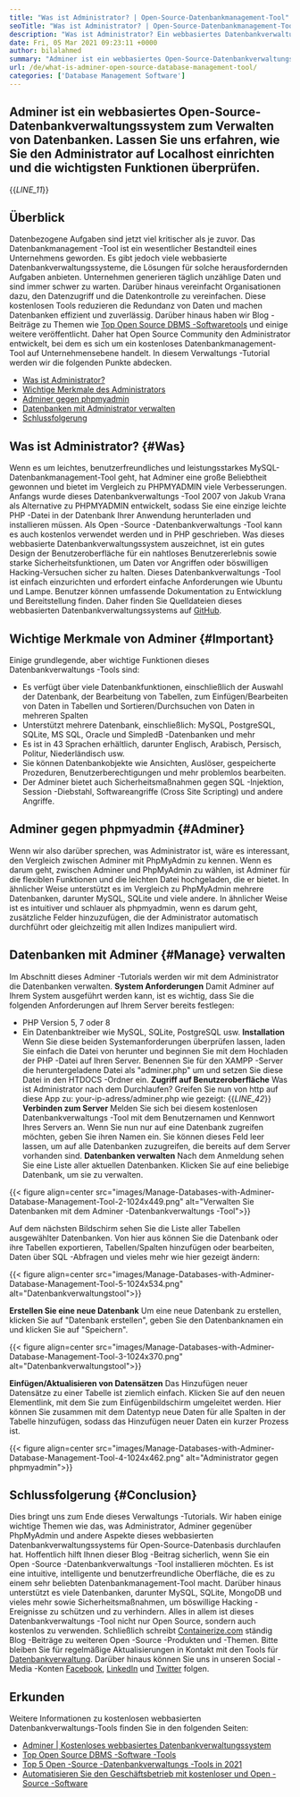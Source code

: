 ```yaml
---
title: "Was ist Administrator? | Open-Source-Datenbankmanagement-Tool" 
seoTitle: "Was ist Administrator? | Open-Source-Datenbankmanagement-Tool" 
description: "Was ist Administrator? Ein webbasiertes Datenbankverwaltungssystem mit einer Entwickler-freundlichen Schnittstelle. Lassen Sie uns diskutieren, wie Datenbanken mit einem Open-Source-Administrator verwaltet werden." 
date: Fri, 05 Mar 2021 09:23:11 +0000
author: bilalahmed
summary: "Adminer ist ein webbasiertes Open-Source-Datenbankverwaltungssystem zum Verwalten von Datenbanken. Lassen Sie uns erfahren, wie Sie den Administrator auf Localhost einrichten und die wichtigsten Funktionen überprüfen." 
url: /de/what-is-adminer-open-source-database-management-tool/
categories: ['Database Management Software']
---
```


## Adminer ist ein webbasiertes Open-Source-Datenbankverwaltungssystem zum Verwalten von Datenbanken. Lassen Sie uns erfahren, wie Sie den Administrator auf Localhost einrichten und die wichtigsten Funktionen überprüfen.
{{_LINE_11_}}

## Überblick
Datenbezogene Aufgaben sind jetzt viel kritischer als je zuvor. Das Datenbankmanagement -Tool ist ein wesentlicher Bestandteil eines Unternehmens geworden. Es gibt jedoch viele webbasierte Datenbankverwaltungssysteme, die Lösungen für solche herausfordernden Aufgaben anbieten. Unternehmen generieren täglich unzählige Daten und sind immer schwer zu warten. Darüber hinaus vereinfacht Organisationen dazu, den Datenzugriff und die Datenkontrolle zu vereinfachen. Diese kostenlosen Tools reduzieren die Redundanz von Daten und machen Datenbanken effizient und zuverlässig. Darüber hinaus haben wir Blog -Beiträge zu Themen wie [Top Open Source DBMS -Softwaretools][1] und einige weitere veröffentlicht.
Daher hat Open Source Community den Administrator entwickelt, bei dem es sich um ein kostenloses Datenbankmanagement-Tool auf Unternehmensebene handelt. In diesem Verwaltungs -Tutorial werden wir die folgenden Punkte abdecken.
  * [Was ist Administrator?][2]
  * [Wichtige Merkmale des Administrators][3]
  * [Adminer gegen phpmyadmin][4]
  * [Datenbanken mit Administrator verwalten][5]
  * [Schlussfolgerung][6]

## Was ist Administrator?   {#Was}
Wenn es um leichtes, benutzerfreundliches und leistungsstarkes MySQL-Datenbankmanagement-Tool geht, hat Adminer eine große Beliebtheit gewonnen und bietet im Vergleich zu PHPMYADMIN viele Verbesserungen. Anfangs wurde dieses Datenbankverwaltungs -Tool 2007 von Jakub Vrana als Alternative zu PHPMYADMIN entwickelt, sodass Sie eine einzige leichte PHP -Datei in der Datenbank Ihrer Anwendung herunterladen und installieren müssen.
Als Open -Source -Datenbankverwaltungs -Tool kann es auch kostenlos verwendet werden und in PHP geschrieben. Was dieses webbasierte Datenbankverwaltungssystem auszeichnet, ist ein gutes Design der Benutzeroberfläche für ein nahtloses Benutzererlebnis sowie starke Sicherheitsfunktionen, um Daten vor Angriffen oder böswilligen Hacking-Versuchen sicher zu halten. Dieses Datenbankverwaltungs -Tool ist einfach einzurichten und erfordert einfache Anforderungen wie Ubuntu und Lampe. Benutzer können umfassende Dokumentation zu Entwicklung und Bereitstellung finden. Daher finden Sie Quelldateien dieses webbasierten Datenbankverwaltungssystems auf [GitHub][7].

## Wichtige Merkmale von Adminer   {#Important}
Einige grundlegende, aber wichtige Funktionen dieses Datenbankverwaltungs -Tools sind:
  * Es verfügt über viele Datenbankfunktionen, einschließlich der Auswahl der Datenbank, der Bearbeitung von Tabellen, zum Einfügen/Bearbeiten von Daten in Tabellen und Sortieren/Durchsuchen von Daten in mehreren Spalten
  * Unterstützt mehrere Datenbank, einschließlich: MySQL, PostgreSQL, SQLite, MS SQL, Oracle und SimpledB -Datenbanken und mehr
  * Es ist in 43 Sprachen erhältlich, darunter Englisch, Arabisch, Persisch, Politur, Niederländisch usw.
  * Sie können Datenbankobjekte wie Ansichten, Auslöser, gespeicherte Prozeduren, Benutzerberechtigungen und mehr problemlos bearbeiten.
  * Der Adminer bietet auch Sicherheitsmaßnahmen gegen SQL -Injektion, Session -Diebstahl, Softwareangriffe (Cross Site Scripting) und andere Angriffe.

## Adminer gegen phpmyadmin   {#Adminer}
Wenn wir also darüber sprechen, was Administrator ist, wäre es interessant, den Vergleich zwischen Adminer mit PhpMyAdmin zu kennen. Wenn es darum geht, zwischen Adminer und PhpMyAdmin zu wählen, ist Adminer für die flexiblen Funktionen und die leichten Datei hochgeladen, die er bietet. In ähnlicher Weise unterstützt es im Vergleich zu PhpMyAdmin mehrere Datenbanken, darunter MySQL, SQLite und viele andere. In ähnlicher Weise ist es intuitiver und schlauer als phpmyadmin, wenn es darum geht, zusätzliche Felder hinzuzufügen, die der Administrator automatisch durchführt oder gleichzeitig mit allen Indizes manipuliert wird.

## Datenbanken mit Adminer   {#Manage} verwalten
Im Abschnitt dieses Adminer -Tutorials werden wir mit dem Administrator die Datenbanken verwalten.
**System Anforderungen**
Damit Adminer auf Ihrem System ausgeführt werden kann, ist es wichtig, dass Sie die folgenden Anforderungen auf Ihrem Server bereits festlegen:
  * PHP Version 5, 7 oder 8
  * Ein Datenbanktreiber wie MySQL, SQLite, PostgreSQL usw.
**Installation**
Wenn Sie diese beiden Systemanforderungen überprüfen lassen, laden Sie einfach die Datei von [][8] herunter und beginnen Sie mit dem Hochladen der PHP -Datei auf Ihren Server. Benennen Sie für den XAMPP -Server die heruntergeladene Datei als "adminer.php" um und setzen Sie diese Datei in den HTDOCS -Ordner ein.
**Zugriff auf Benutzeroberfläche** 
Was ist Administrator nach dem Durchlaufen? Greifen Sie nun von http auf diese App zu: your-ip-adress/adminer.php wie gezeigt:
{{_LINE_42_}}
**Verbinden zum Server**
Melden Sie sich bei diesem kostenlosen Datenbankverwaltungs -Tool mit dem Benutzernamen und Kennwort Ihres Servers an. Wenn Sie nun nur auf eine Datenbank zugreifen möchten, geben Sie ihren Namen ein. Sie können dieses Feld leer lassen, um auf alle Datenbanken zuzugreifen, die bereits auf dem Server vorhanden sind.
**Datenbanken verwalten** 
Nach dem Anmeldung sehen Sie eine Liste aller aktuellen Datenbanken. Klicken Sie auf eine beliebige Datenbank, um sie zu verwalten.

{{< figure align=center src="images/Manage-Databases-with-Adminer-Database-Management-Tool-2-1024x449.png" alt="Verwalten Sie Datenbanken mit dem Adminer -Datenbankverwaltungs -Tool">}}

Auf dem nächsten Bildschirm sehen Sie die Liste aller Tabellen ausgewählter Datenbanken. Von hier aus können Sie die Datenbank oder ihre Tabellen exportieren, Tabellen/Spalten hinzufügen oder bearbeiten, Daten über SQL -Abfragen und vieles mehr wie hier gezeigt ändern:

{{< figure align=center src="images/Manage-Databases-with-Adminer-Database-Management-Tool-5-1024x534.png" alt="Datenbankverwaltungstool">}}

**Erstellen Sie eine neue Datenbank** 
Um eine neue Datenbank zu erstellen, klicken Sie auf "Datenbank erstellen", geben Sie den Datenbanknamen ein und klicken Sie auf "Speichern".

{{< figure align=center src="images/Manage-Databases-with-Adminer-Database-Management-Tool-3-1024x370.png" alt="Datenbankverwaltungstool">}}

**Einfügen/Aktualisieren von Datensätzen** 
Das Hinzufügen neuer Datensätze zu einer Tabelle ist ziemlich einfach. Klicken Sie auf den neuen Elementlink, mit dem Sie zum Einfügenbildschirm umgeleitet werden. Hier können Sie zusammen mit dem Datentyp neue Daten für alle Spalten in der Tabelle hinzufügen, sodass das Hinzufügen neuer Daten ein kurzer Prozess ist.

{{< figure align=center src="images/Manage-Databases-with-Adminer-Database-Management-Tool-4-1024x462.png" alt="Administrator gegen phpmyadmin">}}


## Schlussfolgerung   {#Conclusion}
Dies bringt uns zum Ende dieses Verwaltungs -Tutorials. Wir haben einige wichtige Themen wie das, was Administrator, Adminer gegenüber PhpMyAdmin und andere Aspekte dieses webbasierten Datenbankverwaltungssystems für Open-Source-Datenbasis durchlaufen hat. Hoffentlich hilft Ihnen dieser Blog -Beitrag sicherlich, wenn Sie ein Open -Source -Datenbankverwaltungs -Tool installieren möchten. Es ist eine intuitive, intelligente und benutzerfreundliche Oberfläche, die es zu einem sehr beliebten Datenbankmanagement-Tool macht. Darüber hinaus unterstützt es viele Datenbanken, darunter MySQL, SQLite, MongoDB und vieles mehr sowie Sicherheitsmaßnahmen, um böswillige Hacking -Ereignisse zu schützen und zu verhindern. Alles in allem ist dieses Datenbankverwaltungs -Tool nicht nur Open Source, sondern auch kostenlos zu verwenden.
Schließlich schreibt [Containerize.com][9] ständig Blog -Beiträge zu weiteren Open -Source -Produkten und -Themen. Bitte bleiben Sie für regelmäßige Aktualisierungen in Kontakt mit den Tools für [Datenbankverwaltung][10]. Darüber hinaus können Sie uns in unseren Social -Media -Konten [Facebook][11], [LinkedIn][12] und [Twitter][13] folgen.

## Erkunden
Weitere Informationen zu kostenlosen webbasierten Datenbankverwaltungs-Tools finden Sie in den folgenden Seiten:
  * [Adminer | Kostenloses webbasiertes Datenbankverwaltungssystem][14]
  * [Top Open Source DBMS -Software -Tools][1]
  * [Top 5 Open -Source -Datenbankverwaltungs -Tools in 2021][15]
  * [Automatisieren Sie den Geschäftsbetrieb mit kostenloser und Open -Source -Software][16]

  
[1]: https://products.containerize.com/database-management
[2]: #what
[3]: #important
[4]: #adminer
[5]: #manage
[6]: #conclusion
[7]: https://github.com/vrana/adminer
[8]: https://www.adminer.org/
[9]: https://www.containerize.com/
[10]: https://products.containerize.com/database-management/
[11]: https://web.facebook.com/containerize
[12]: https://www.linkedin.com/company/containerize/
[13]: https://twitter.com/containerize_co
[14]: https://products.containerize.com/database-management/adminer
[15]: https://blog.containerize.com/2021/01/16/top-5-open-source-database-management-tools-in-2021/
[16]: https://blog.containerize.com/blogging/automate-business-operations-using-open-source-software/
